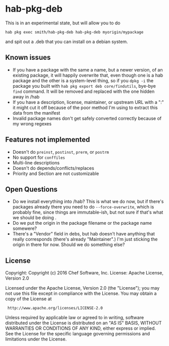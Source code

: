 # hab-pkg-deb

This is in an experimental state, but will allow you to do

`hab pkg exec smith/hab-pkg-deb hab-pkg-deb myorigin/mypackage`

and spit out a .deb that you can install on a debian system.

## Known issues

- If you have a package with the same a name, but a newer version, of an
  existing package, it will happily overwrite that, even though one is a
  hab package and the other is a system-level thing, so if you `dpkg -i`
  the package you built with `hab pkg export deb core/findutils`,
  bye-bye `find` command. It will be removed and replaced with the one
  hidden away in /hab
- If you have a description, license, maintainer, or upstream URL with a
  ":" it might cut it off because of the poor method I'm using to extract
  this data from the manifest
- Invalid package names don't get safely converted correctly because of
  my wrong regexes

## Features not implemented

- Doesn't do `preinst`, `postinst`, `prerm`, or `postrm`
- No support for `conffiles`
- Multi-line descriptions
- Doesn't do depends/conflicts/replaces
- Priority and Section are not customizable

## Open Questions
- Do we install everything into /hab? This is what we do now, but if
  there's packages already there you need to do `--force-overwrite`, which
  is probably fine, since things are immutable-ish, but not sure if that's
  what we should be doing .
- Do we put the origin in the package filename or the package name
  somewere?
- There's a "Vendor" field in debs, but hab doesn't have anything that
  really corresponds (there's already "Maintainer".) I'm just sticking
  the origin in there for now. Should we do something else?

## License

Copyright: Copyright (c) 2016 Chef Software, Inc.
License: Apache License, Version 2.0

Licensed under the Apache License, Version 2.0 (the "License");
you may not use this file except in compliance with the License.
You may obtain a copy of the License at

     http://www.apache.org/licenses/LICENSE-2.0

Unless required by applicable law or agreed to in writing, software
distributed under the License is distributed on an "AS IS" BASIS,
WITHOUT WARRANTIES OR CONDITIONS OF ANY KIND, either express or implied.
See the License for the specific language governing permissions and
limitations under the License.
